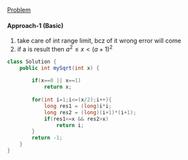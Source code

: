 [Problem](https://leetcode.com/problems/sqrtx/description/)

#### Approach-1 (Basic)

1. take care of int range limit, bcz of it wrong error will come
2. if a is result then $a^2≤x<(a+1)^2$
 

```java
class Solution {
    public int mySqrt(int x) {
        
        if(x==0 || x==1)
            return x;
        
        for(int i=1;i<=(x/2);i++){
            long res1 = (long)i*i;
            long res2 = (long)(i+1)*(i+1);
            if(res1<=x && res2>x)
                return i;
        }
        return -1;
    }
}
```
